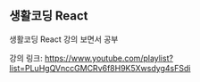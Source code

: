 ## 생활코딩 React

생활코딩 React 강의 보면서 공부

강의 링크: https://www.youtube.com/playlist?list=PLuHgQVnccGMCRv6f8H9K5Xwsdyg4sFSdi
